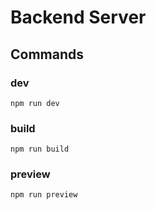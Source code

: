 # Backend Server

## Commands
### dev
```shell
npm run dev
```

### build
```shell
npm run build
```

### preview
```shell
npm run preview
```
